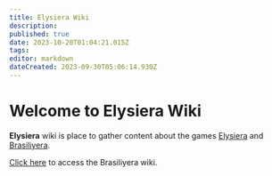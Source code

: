 ```yaml
---
title: Elysiera Wiki
description: 
published: true
date: 2023-10-20T01:04:21.015Z
tags: 
editor: markdown
dateCreated: 2023-09-30T05:06:14.930Z
---
```


# Welcome to Elysiera Wiki

**Elysiera** wiki is place to gather content about the games [Elysiera](https://elysiera.com) and [Brasiliyera](https://brasiliyera.com).

<a href="/pt-br/home" target="_blank">Click here</a> to access the Brasiliyera wiki.